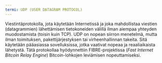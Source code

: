 ```yaml
---
termi: UDP (USER DATAGRAM PROTOCOL)
---
```


Viestintäprotokolla, jota käytetään Internetissä ja joka mahdollistaa viestien (datagrammien) lähettämisen tietokoneiden välillä ilman aiempaa yhteyden muodostamista (toisin kuin TCP). UDP on nopean siirron menetelmä, mutta ilman toimituksen, pakettijärjestyksen tai virheenhallinnan takeita. Sitä käytetään pääasiassa sovelluksissa, jotka vaativat nopeaa ja reaaliaikaista lähetystä. Tätä protokollaa hyödynnettiin FIBRE-projektissa (*Fast Internet Bitcoin Relay Engine*) Bitcoin-lohkojen leviämisen nopeuttamiseksi.
